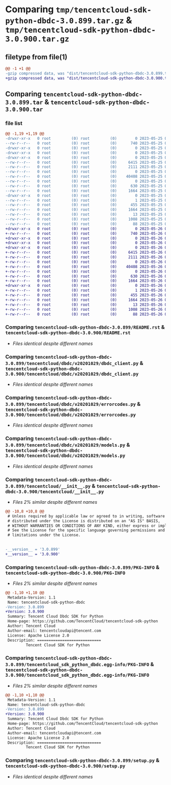 # Comparing `tmp/tencentcloud-sdk-python-dbdc-3.0.899.tar.gz` & `tmp/tencentcloud-sdk-python-dbdc-3.0.900.tar.gz`

## filetype from file(1)

```diff
@@ -1 +1 @@
-gzip compressed data, was "dist/tencentcloud-sdk-python-dbdc-3.0.899.tar", last modified: Thu May 25 00:24:28 2023, max compression
+gzip compressed data, was "dist/tencentcloud-sdk-python-dbdc-3.0.900.tar", last modified: Fri May 26 02:16:31 2023, max compression
```

## Comparing `tencentcloud-sdk-python-dbdc-3.0.899.tar` & `tencentcloud-sdk-python-dbdc-3.0.900.tar`

### file list

```diff
@@ -1,19 +1,19 @@
-drwxr-xr-x   0 root         (0) root         (0)        0 2023-05-25 00:24:28.000000 tencentcloud-sdk-python-dbdc-3.0.899/
--rw-r--r--   0 root         (0) root         (0)      740 2023-05-25 00:24:28.000000 tencentcloud-sdk-python-dbdc-3.0.899/README.rst
-drwxr-xr-x   0 root         (0) root         (0)        0 2023-05-25 00:24:28.000000 tencentcloud-sdk-python-dbdc-3.0.899/tencentcloud/
-drwxr-xr-x   0 root         (0) root         (0)        0 2023-05-25 00:24:28.000000 tencentcloud-sdk-python-dbdc-3.0.899/tencentcloud/dbdc/
-drwxr-xr-x   0 root         (0) root         (0)        0 2023-05-25 00:24:28.000000 tencentcloud-sdk-python-dbdc-3.0.899/tencentcloud/dbdc/v20201029/
--rw-r--r--   0 root         (0) root         (0)     6415 2023-05-25 00:24:28.000000 tencentcloud-sdk-python-dbdc-3.0.899/tencentcloud/dbdc/v20201029/dbdc_client.py
--rw-r--r--   0 root         (0) root         (0)     2111 2023-05-25 00:24:28.000000 tencentcloud-sdk-python-dbdc-3.0.899/tencentcloud/dbdc/v20201029/errorcodes.py
--rw-r--r--   0 root         (0) root         (0)        0 2023-05-25 00:24:28.000000 tencentcloud-sdk-python-dbdc-3.0.899/tencentcloud/dbdc/v20201029/__init__.py
--rw-r--r--   0 root         (0) root         (0)    40408 2023-05-25 00:24:28.000000 tencentcloud-sdk-python-dbdc-3.0.899/tencentcloud/dbdc/v20201029/models.py
--rw-r--r--   0 root         (0) root         (0)        0 2023-05-25 00:24:28.000000 tencentcloud-sdk-python-dbdc-3.0.899/tencentcloud/dbdc/__init__.py
--rw-r--r--   0 root         (0) root         (0)      630 2023-05-25 00:24:28.000000 tencentcloud-sdk-python-dbdc-3.0.899/tencentcloud/__init__.py
--rw-r--r--   0 root         (0) root         (0)     1664 2023-05-25 00:24:28.000000 tencentcloud-sdk-python-dbdc-3.0.899/PKG-INFO
-drwxr-xr-x   0 root         (0) root         (0)        0 2023-05-25 00:24:28.000000 tencentcloud-sdk-python-dbdc-3.0.899/tencentcloud_sdk_python_dbdc.egg-info/
--rw-r--r--   0 root         (0) root         (0)        1 2023-05-25 00:24:28.000000 tencentcloud-sdk-python-dbdc-3.0.899/tencentcloud_sdk_python_dbdc.egg-info/dependency_links.txt
--rw-r--r--   0 root         (0) root         (0)      455 2023-05-25 00:24:28.000000 tencentcloud-sdk-python-dbdc-3.0.899/tencentcloud_sdk_python_dbdc.egg-info/SOURCES.txt
--rw-r--r--   0 root         (0) root         (0)     1664 2023-05-25 00:24:28.000000 tencentcloud-sdk-python-dbdc-3.0.899/tencentcloud_sdk_python_dbdc.egg-info/PKG-INFO
--rw-r--r--   0 root         (0) root         (0)       13 2023-05-25 00:24:28.000000 tencentcloud-sdk-python-dbdc-3.0.899/tencentcloud_sdk_python_dbdc.egg-info/top_level.txt
--rw-r--r--   0 root         (0) root         (0)     1008 2023-05-25 00:24:28.000000 tencentcloud-sdk-python-dbdc-3.0.899/setup.py
--rw-r--r--   0 root         (0) root         (0)       88 2023-05-25 00:24:28.000000 tencentcloud-sdk-python-dbdc-3.0.899/setup.cfg
+drwxr-xr-x   0 root         (0) root         (0)        0 2023-05-26 02:16:31.000000 tencentcloud-sdk-python-dbdc-3.0.900/
+-rw-r--r--   0 root         (0) root         (0)      740 2023-05-26 02:16:31.000000 tencentcloud-sdk-python-dbdc-3.0.900/README.rst
+drwxr-xr-x   0 root         (0) root         (0)        0 2023-05-26 02:16:31.000000 tencentcloud-sdk-python-dbdc-3.0.900/tencentcloud/
+drwxr-xr-x   0 root         (0) root         (0)        0 2023-05-26 02:16:31.000000 tencentcloud-sdk-python-dbdc-3.0.900/tencentcloud/dbdc/
+drwxr-xr-x   0 root         (0) root         (0)        0 2023-05-26 02:16:31.000000 tencentcloud-sdk-python-dbdc-3.0.900/tencentcloud/dbdc/v20201029/
+-rw-r--r--   0 root         (0) root         (0)     6415 2023-05-26 02:16:31.000000 tencentcloud-sdk-python-dbdc-3.0.900/tencentcloud/dbdc/v20201029/dbdc_client.py
+-rw-r--r--   0 root         (0) root         (0)     2111 2023-05-26 02:16:31.000000 tencentcloud-sdk-python-dbdc-3.0.900/tencentcloud/dbdc/v20201029/errorcodes.py
+-rw-r--r--   0 root         (0) root         (0)        0 2023-05-26 02:16:31.000000 tencentcloud-sdk-python-dbdc-3.0.900/tencentcloud/dbdc/v20201029/__init__.py
+-rw-r--r--   0 root         (0) root         (0)    40408 2023-05-26 02:16:31.000000 tencentcloud-sdk-python-dbdc-3.0.900/tencentcloud/dbdc/v20201029/models.py
+-rw-r--r--   0 root         (0) root         (0)        0 2023-05-26 02:16:31.000000 tencentcloud-sdk-python-dbdc-3.0.900/tencentcloud/dbdc/__init__.py
+-rw-r--r--   0 root         (0) root         (0)      630 2023-05-26 02:16:31.000000 tencentcloud-sdk-python-dbdc-3.0.900/tencentcloud/__init__.py
+-rw-r--r--   0 root         (0) root         (0)     1664 2023-05-26 02:16:31.000000 tencentcloud-sdk-python-dbdc-3.0.900/PKG-INFO
+drwxr-xr-x   0 root         (0) root         (0)        0 2023-05-26 02:16:31.000000 tencentcloud-sdk-python-dbdc-3.0.900/tencentcloud_sdk_python_dbdc.egg-info/
+-rw-r--r--   0 root         (0) root         (0)        1 2023-05-26 02:16:31.000000 tencentcloud-sdk-python-dbdc-3.0.900/tencentcloud_sdk_python_dbdc.egg-info/dependency_links.txt
+-rw-r--r--   0 root         (0) root         (0)      455 2023-05-26 02:16:31.000000 tencentcloud-sdk-python-dbdc-3.0.900/tencentcloud_sdk_python_dbdc.egg-info/SOURCES.txt
+-rw-r--r--   0 root         (0) root         (0)     1664 2023-05-26 02:16:31.000000 tencentcloud-sdk-python-dbdc-3.0.900/tencentcloud_sdk_python_dbdc.egg-info/PKG-INFO
+-rw-r--r--   0 root         (0) root         (0)       13 2023-05-26 02:16:31.000000 tencentcloud-sdk-python-dbdc-3.0.900/tencentcloud_sdk_python_dbdc.egg-info/top_level.txt
+-rw-r--r--   0 root         (0) root         (0)     1008 2023-05-26 02:16:31.000000 tencentcloud-sdk-python-dbdc-3.0.900/setup.py
+-rw-r--r--   0 root         (0) root         (0)       88 2023-05-26 02:16:31.000000 tencentcloud-sdk-python-dbdc-3.0.900/setup.cfg
```

### Comparing `tencentcloud-sdk-python-dbdc-3.0.899/README.rst` & `tencentcloud-sdk-python-dbdc-3.0.900/README.rst`

 * *Files identical despite different names*

### Comparing `tencentcloud-sdk-python-dbdc-3.0.899/tencentcloud/dbdc/v20201029/dbdc_client.py` & `tencentcloud-sdk-python-dbdc-3.0.900/tencentcloud/dbdc/v20201029/dbdc_client.py`

 * *Files identical despite different names*

### Comparing `tencentcloud-sdk-python-dbdc-3.0.899/tencentcloud/dbdc/v20201029/errorcodes.py` & `tencentcloud-sdk-python-dbdc-3.0.900/tencentcloud/dbdc/v20201029/errorcodes.py`

 * *Files identical despite different names*

### Comparing `tencentcloud-sdk-python-dbdc-3.0.899/tencentcloud/dbdc/v20201029/models.py` & `tencentcloud-sdk-python-dbdc-3.0.900/tencentcloud/dbdc/v20201029/models.py`

 * *Files identical despite different names*

### Comparing `tencentcloud-sdk-python-dbdc-3.0.899/tencentcloud/__init__.py` & `tencentcloud-sdk-python-dbdc-3.0.900/tencentcloud/__init__.py`

 * *Files 2% similar despite different names*

```diff
@@ -10,8 +10,8 @@
 # Unless required by applicable law or agreed to in writing, software
 # distributed under the License is distributed on an "AS IS" BASIS,
 # WITHOUT WARRANTIES OR CONDITIONS OF ANY KIND, either express or implied.
 # See the License for the specific language governing permissions and
 # limitations under the License.
 
 
-__version__ = '3.0.899'
+__version__ = '3.0.900'
```

### Comparing `tencentcloud-sdk-python-dbdc-3.0.899/PKG-INFO` & `tencentcloud-sdk-python-dbdc-3.0.900/PKG-INFO`

 * *Files 2% similar despite different names*

```diff
@@ -1,10 +1,10 @@
 Metadata-Version: 1.1
 Name: tencentcloud-sdk-python-dbdc
-Version: 3.0.899
+Version: 3.0.900
 Summary: Tencent Cloud Dbdc SDK for Python
 Home-page: https://github.com/TencentCloud/tencentcloud-sdk-python
 Author: Tencent Cloud
 Author-email: tencentcloudapi@tencent.com
 License: Apache License 2.0
 Description: ============================
         Tencent Cloud SDK for Python
```

### Comparing `tencentcloud-sdk-python-dbdc-3.0.899/tencentcloud_sdk_python_dbdc.egg-info/PKG-INFO` & `tencentcloud-sdk-python-dbdc-3.0.900/tencentcloud_sdk_python_dbdc.egg-info/PKG-INFO`

 * *Files 2% similar despite different names*

```diff
@@ -1,10 +1,10 @@
 Metadata-Version: 1.1
 Name: tencentcloud-sdk-python-dbdc
-Version: 3.0.899
+Version: 3.0.900
 Summary: Tencent Cloud Dbdc SDK for Python
 Home-page: https://github.com/TencentCloud/tencentcloud-sdk-python
 Author: Tencent Cloud
 Author-email: tencentcloudapi@tencent.com
 License: Apache License 2.0
 Description: ============================
         Tencent Cloud SDK for Python
```

### Comparing `tencentcloud-sdk-python-dbdc-3.0.899/setup.py` & `tencentcloud-sdk-python-dbdc-3.0.900/setup.py`

 * *Files identical despite different names*

